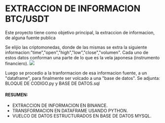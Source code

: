 # EXTRACCION DE INFORMACION BTC/USDT

Este proyecto tiene como objetivo principal, la extraccion de informacion, de alguna fuente publica

Se elijio las criptomonedas, donde de las mismas se extra la siguiente informacion:"time","open","high","low","close","volumen".
Cada uno de estos datos conforman una parte de lo que es la vela japonesa (instrumento financiero).
![](https://github.com/Martinerramuspe/PICTURE/blob/main/VELAS_JAPNESAS.jpg)

Luego se procedio  a la tranformacion de esa informacion fuente, a un "dataframe", para finalmente ser volcado a una "base de datos".
Se adjunta: BLOQUE DE CODIGO.py  y  BASE DE DATOS.sql

#### RESUMEN:
* EXTRACCION DE INFORMACION EN BINANCE.
* TRANSFORMACION EN DATAFRAME USANDO PYTHON.
* VUELCO DE DATOS ESTRUCTURADOS EN BASE DE DATOS MYSQL.

  
